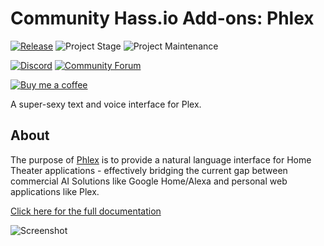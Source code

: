# Community Hass.io Add-ons: Phlex

[![Release][release-shield]][release] ![Project Stage][project-stage-shield] ![Project Maintenance][maintenance-shield]

[![Discord][discord-shield]][discord] [![Community Forum][forum-shield]][forum]

[![Buy me a coffee][buymeacoffee-shield]][buymeacoffee]

A super-sexy text and voice interface for Plex.

## About

The purpose of [Phlex][phlex-wiki] is to provide a natural language interface
for Home Theater applications - effectively bridging the current gap between
commercial AI Solutions like Google Home/Alexa and personal
web applications like Plex.

[Click here for the full documentation][docs]

![Screenshot][screenshot]

[buymeacoffee-shield]: https://www.buymeacoffee.com/assets/img/guidelines/download-assets-sm-2.svg
[buymeacoffee]: https://www.buymeacoffee.com/ludeeus
[discord-shield]: https://img.shields.io/discord/330944238910963714.svg
[discord]: https://discord.gg/c5DvZ4e
[docs]: https://github.com/hassio-addons/addon-phlex/blob/v1.0.0/README.md
[forum-shield]: https://img.shields.io/badge/community-forum-brightgreen.svg
[forum]: https://community.home-assistant.io/t/community-hass-io-add-ons-phlex/70378
[maintenance-shield]: https://img.shields.io/maintenance/yes/2019.svg
[phlex-wiki]: https://github.com/d8ahazard/Phlex/wiki
[project-stage-shield]: https://img.shields.io/badge/project%20stage-production%20ready-brightgreen.svg
[release-shield]: https://img.shields.io/badge/version-v1.0.0-blue.svg
[release]: https://github.com/hassio-addons/addon-phlex/tree/v1.0.0
[screenshot]: https://github.com/hassio-addons/addon-phlex/raw/master/images/screenshot.png